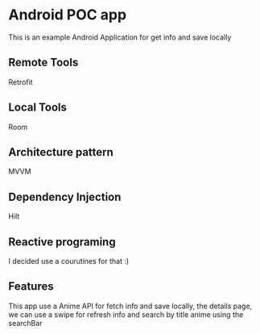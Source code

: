 # Android POC app

This is an example Android Application for get info and save locally

## Remote Tools
Retrofit

## Local Tools
Room

## Architecture pattern
MVVM

## Dependency Injection
Hilt

## Reactive programing
I decided use a courutines for that :)

## Features
This app use a Anime API for fetch info and save locally, the details page, we can use a swipe for refresh info and search by title anime using the searchBar
